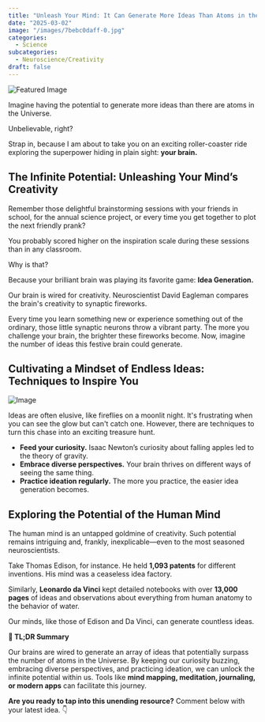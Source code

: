 ```yaml
---
title: "Unleash Your Mind: It Can Generate More Ideas Than Atoms in the Universe!"
date: "2025-03-02"
image: "/images/7bebc0daff-0.jpg"
categories:
  - Science
subcategories:
  - Neuroscience/Creativity
draft: false
---
```



![Featured Image](/images/7bebc0daff-0.jpg)

Imagine having the potential to generate more ideas than there are atoms in the Universe.  

Unbelievable, right?  

Strap in, because I am about to take you on an exciting roller-coaster ride exploring the superpower hiding in plain sight: **your brain.**

## The Infinite Potential: Unleashing Your Mind’s Creativity

Remember those delightful brainstorming sessions with your friends in school, for the annual science project, or every time you get together to plot the next friendly prank?  

You probably scored higher on the inspiration scale during these sessions than in any classroom.  

Why is that?  

Because your brilliant brain was playing its favorite game: **Idea Generation.**

Our brain is wired for creativity. Neuroscientist David Eagleman compares the brain's creativity to synaptic fireworks.  

Every time you learn something new or experience something out of the ordinary, those little synaptic neurons throw a vibrant party. The more you challenge your brain, the brighter these fireworks become. Now, imagine the number of ideas this festive brain could generate.  

## Cultivating a Mindset of Endless Ideas: Techniques to Inspire You

![Image](/images/7bebc0daff-1.jpg)

Ideas are often elusive, like fireflies on a moonlit night. It's frustrating when you can see the glow but can't catch one. However, there are techniques to turn this chase into an exciting treasure hunt.  

- **Feed your curiosity.** Isaac Newton’s curiosity about falling apples led to the theory of gravity.  
- **Embrace diverse perspectives.** Your brain thrives on different ways of seeing the same thing.  
- **Practice ideation regularly.** The more you practice, the easier idea generation becomes.  

## Exploring the Potential of the Human Mind

The human mind is an untapped goldmine of creativity. Such potential remains intriguing and, frankly, inexplicable—even to the most seasoned neuroscientists.  

Take Thomas Edison, for instance. He held **1,093 patents** for different inventions. His mind was a ceaseless idea factory.  

Similarly, **Leonardo da Vinci** kept detailed notebooks with over **13,000 pages** of ideas and observations about everything from human anatomy to the behavior of water.  

Our minds, like those of Edison and Da Vinci, can generate countless ideas.  

**🚀 TL;DR Summary**  

Our brains are wired to generate an array of ideas that potentially surpass the number of atoms in the Universe. By keeping our curiosity buzzing, embracing diverse perspectives, and practicing ideation, we can unlock the infinite potential within us. Tools like **mind mapping, meditation, journaling, or modern apps** can facilitate this journey.  

**Are you ready to tap into this unending resource?** Comment below with your latest idea. 👇
